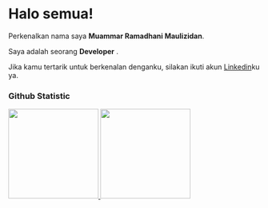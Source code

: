# Halo semua! 

Perkenalkan nama saya **Muammar Ramadhani Maulizidan**.<br>

Saya adalah seorang **Developer** .<br>

Jika kamu tertarik untuk berkenalan denganku, silakan ikuti akun [Linkedin](https://www.linkedin.com/in/muammarrm/)ku ya.
### Github Statistic
<p align="left">
<a href="https://github.com/muammarRM">
  <img height="180em" src="https://github-readme-stats-eight-theta.vercel.app/api?username=muammarRM&show_icons=true&theme=algolia&include_all_commits=true&count_private=true"/>
  <img height="180em" src="https://github-readme-stats-eight-theta.vercel.app/api/top-langs/?username=muammarRM&layout=compact&layout=compact&theme=algolia"/>
</a>
</p>
